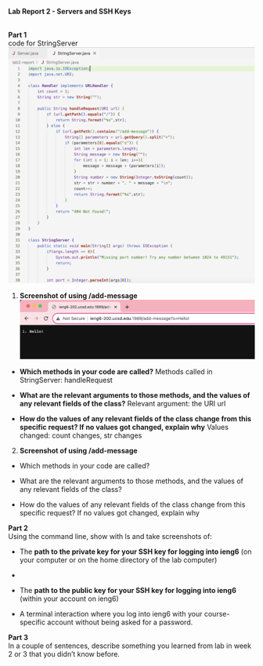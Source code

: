 **Lab Report 2 - Servers and SSH Keys** <br /> <br />

**Part 1** <br />
code for StringServer
![Image](stringserver1.png) <br />

1) **Screenshot of using /add-message** <br />
![Image](add-message1.png) <br />
- **Which methods in your code are called?**
Methods called in StringServer: handleRequest <br />

- **What are the relevant arguments to those methods, and the values of any relevant fields of the class?**
Relevant argument: the URI url <br />

- **How do the values of any relevant fields of the class change from this specific request? If no values got changed, explain why**
Values changed: count changes, str changes <br />

2) **Screenshot of using /add-message** <br />
   
- Which methods in your code are called?

- What are the relevant arguments to those methods, and the values of any relevant fields of the class?

- How do the values of any relevant fields of the class change from this specific request? If no values got changed, explain why

**Part 2** <br />
Using the command line, show with ls and take screenshots of: 
- The **path to the private key for your SSH key for logging into ieng6** (on your computer or on the home directory of the lab computer)

- 
- The **path to the public key for your SSH key for logging into ieng6** (within your account on ieng6)
- A terminal interaction where you log into ieng6 with your course-specific account without being asked for a password.

**Part 3** <br />
In a couple of sentences, describe something you learned from lab in week 2 or 3 that you didn’t know before.
